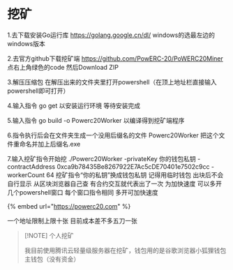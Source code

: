 # 挖矿

1.去下载安装Go运行库 https://golang.google.cn/dl/ windows的选最左边的windows版本&#x20;

2.去官方github下载挖矿端 https://github.com/PowERC-20/PoWERC20Miner 点右上角绿色的code 然后Download ZIP&#x20;

3.解压压缩包 在解压出来的文件夹里打开powershell（在顶上地址栏直接输入powershell即可打开）&#x20;

4.输入指令 go get 以安装运行环境 等待安装完成&#x20;

5.输入指令 go build -o Powerc20Worker 以编译得到挖矿端程序&#x20;

6.指令执行后会在文件夹生成一个没用后缀名的文件 Powerc20Worker 把这个文件重命名并加上后缀名.exe&#x20;

7.输入挖矿指令开始挖 ./Powerc20Worker -privateKey 你的钱包私钥 -contractAddress 0xca9b78435Be8267922E7Ac5cDE70401e7502c9cc -workerCount 64 挖矿指令“你的私钥”换成钱包私钥 记得用临时钱包 出块后不会自行显示 从区块浏览器自己查 有合约交互就代表出了一次 为加快速度 可以多开几个powershell窗口 每个窗口指令相同 多开可加快速度

{% embed url="https://powerc20.com" %}

一个地址限制上限十张 目前成本差不多五刀一张

> \[!NOTE] 个人挖矿
>
> 我目前使用腾讯云轻量级服务器在挖矿，钱包用的是谷歌浏览器小狐狸钱包主钱包（没有资金）
